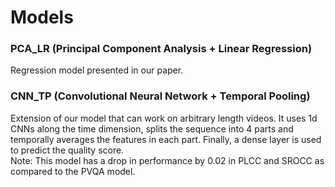 # Models

### PCA_LR (Principal Component Analysis + Linear Regression)
Regression model presented in our paper.

### CNN_TP (Convolutional Neural Network + Temporal Pooling)
Extension of our model that can work on arbitrary length videos. It uses 1d CNNs along the time dimension, splits the sequence into 4 parts and temporally averages the features in each part. Finally, a dense layer is used to predict the quality score.  
Note: This model has a drop in performance by 0.02 in PLCC and SROCC as compared to the PVQA model.
